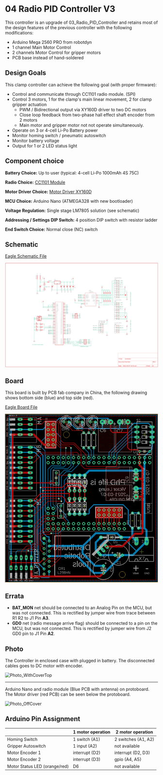 # 04 Radio PID Controller V3

This controller is an upgrade of 03_Radio_PID_Controller and retains most of the design features of the previous controller with the following modifications:

- Arduino Mega 2560 PRO from robotdyn
- 1 channel Main Motor Control
- 2 channels Motor Control for gripper motors
- PCB base instead of hand-soldered 

## Design Goals

This clamp controller can achieve the following goal (with proper firmware):

- Control and communicate through CC1101 radio module. (SPI)
- Control 3 motors, 1 for the clamp's main linear movement, 2 for clamp gripper actuation
  - PWM / Bidirectional output via XY160D driver to two DC motors
  - Close loop feedback from two-phase hall effect shaft encoder from 2 motors
  - Main motor and gripper motor not not operate simultaneously. 
- Operate on 3 or 4-cell Li-Po Battery power
- Monitor homing switch / pneumatic autoswitch
- Monitor battery voltage
- Output for 1 or 2 LED status light

## Component choice

**Battery Choice:** Up to user (typical: 4-cell Li-Po 1000mAh 4S 75C)

**Radio Choice:** [CC1101 Module](../doc/radio/CC1101_Radio.md)

**Motor Driver Choice:** [Motor Driver XY160D](../doc/motor_driver/motor_driver_XY160D.md)

**MCU Choice:** Arduino Nano (ATMEGA328 with new bootloader)

**Voltage Regulation:** Single stage LM7805 solution (see schematic)

**Addressing / Settings DIP Switch:** 4 position DIP switch with resistor ladder

**End Switch Choice:** Normal close (NC) switch

## Schematic

[Eagle Schematic File](Controller.sch)

![schematic](schematic.png)

## Board

This board is built by PCB fab company in China, the following drawing shows bottom side (blue) and top side (red).

[Eagle Board File](Controller.brd)

![board](board.png)

## Errata

- **BAT_MON** net should be connected to an Analog Pin on the MCU, but was not connected. This is rectified by jumper wire from trace between R1 R2 to J1 Pin **A3**.
-  **GD0** net (radio message arrive flag) should be connected to a pin on the MCU, but was not connected. This is rectified by jumper wire from J2 GD0 pin to J1 Pin **A2**.

## Photo

The Controller in enclosed case with plugged in battery. The disconnected cables goes to DC motor with encoder.

![Photo_WithCoverTop](Photo_WithCoverTop.jpg)

------

Arduino Nano and radio module (Blue PCB with antenna) on protoboard. The Motor driver (red PCB) can be  seen below the protoboard. 

![Photo_OffCover](Photo_OffCover.jpg)

## Arduino Pin Assignment

|                               | 1 motor operation | 2 motor operation   |
| ----------------------------- | ----------------- | ------------------- |
| Homing Switch                 | 1 switch (A1)     | 2 switches (A1, A2) |
| Gripper Autoswitch            | 1 input (A2)      | not available       |
| Motor Encoder 1               | interrupt (D2)    | interrupt (D2, D3)  |
| Motor Encoder 2               | interrupt (D3)    | gpio (A4, A5)       |
| Motor Status LED (orange/red) | D6                | not available       |

